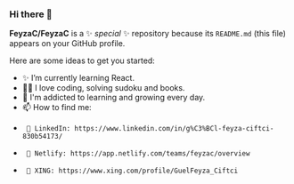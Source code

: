 ### Hi there 👋


**FeyzaC/FeyzaC** is a ✨ _special_ ✨ repository because its `README.md` (this file) appears on your GitHub profile.

Here are some ideas to get you started:

- ✨ I’m currently learning React.
- 👩‍💻 I love coding, solving sudoku and books.
- 🌱 I'm addicted to learning and growing every day.
- 📫 How to find me:
-      🎯 LinkedIn: https://www.linkedin.com/in/g%C3%BCl-feyza-ciftci-830b54173/
-      🎯 Netlify: https://app.netlify.com/teams/feyzac/overview
-      🎯 XING: https://www.xing.com/profile/GuelFeyza_Ciftci
